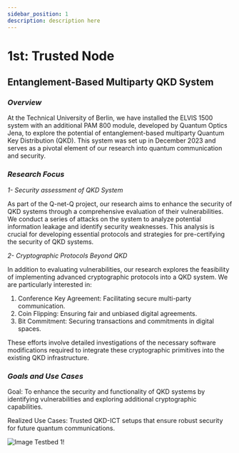 ```yaml
---
sidebar_position: 1
description: description here
---
```


# 1st: Trusted Node

## Entanglement-Based Multiparty QKD System

### *Overview*

At the Technical University of Berlin, we have installed the ELVIS 1500 system with an additional PAM 800 module, developed by Quantum Optics Jena, to explore the potential of entanglement-based multiparty Quantum Key Distribution (QKD). This system was set up in December 2023 and serves as a pivotal element of our research into quantum communication and security.

### *Research Focus*

*1- Security assessment of QKD System*

As part of the Q-net-Q project, our research aims to enhance the security of QKD systems through a comprehensive evaluation of their vulnerabilities. We conduct a series of attacks on the system to analyze potential information leakage and identify security weaknesses. This analysis is crucial for developing essential protocols and strategies for pre-certifying the security of QKD systems.

*2- Cryptographic Protocols Beyond QKD*

In addition to evaluating vulnerabilities, our research explores the feasibility of implementing advanced cryptographic protocols into a QKD system. We are particularly interested in:

1) Conference Key Agreement: Facilitating secure multi-party communication.
2) Coin Flipping: Ensuring fair and unbiased digital agreements.
3) Bit Commitment: Securing transactions and commitments in digital spaces.

These efforts involve detailed investigations of the necessary software modifications required to integrate these cryptographic primitives into the existing QKD infrastructure.

### *Goals and Use Cases*

Goal: To enhance the security and functionality of QKD systems by identifying vulnerabilities and exploring additional cryptographic capabilities.

Realized Use Cases: Trusted QKD-ICT setups that ensure robust security for future quantum communications.

![Image Testbed 1!](/img/testbed_1.jpg)
